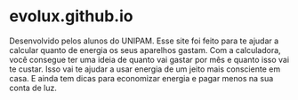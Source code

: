 # evolux.github.io
Desenvolvido pelos alunos do UNIPAM.
Esse site foi feito para te ajudar a calcular quanto de energia os seus aparelhos gastam. Com a calculadora, você consegue ter uma ideia de quanto vai gastar por mês e quanto isso vai te custar. Isso vai te ajudar a usar energia de um jeito mais consciente em casa. E ainda tem dicas para economizar energia e pagar menos na sua conta de luz.
